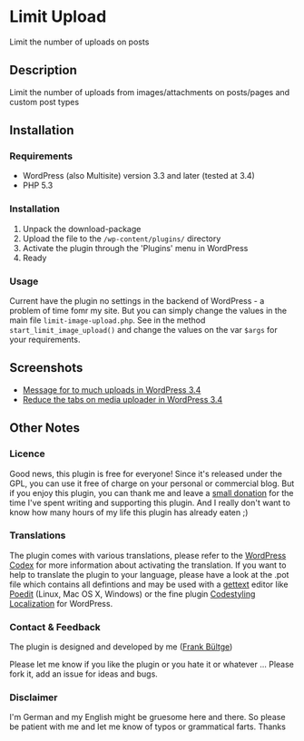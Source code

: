 # Limit Upload
Limit the number of uploads on posts

## Description
Limit the number of uploads from images/attachments on posts/pages and custom post types

## Installation
### Requirements
 * WordPress (also Multisite) version 3.3 and later (tested at 3.4)
 * PHP 5.3

### Installation
1. Unpack the download-package
1. Upload the file to the `/wp-content/plugins/` directory
1. Activate the plugin through the 'Plugins' menu in WordPress
1. Ready

### Usage
Current have the plugin no settings in the backend of WordPress - a problem of time fomr my site.
But you can simply change the values in the main file `limit-image-upload.php`. See in the method `start_limit_image_upload()` and change the values on the var `$args` for your requirements.

## Screenshots
 * [Message for to much uploads in WordPress 3.4](https://github.com/bueltge/Limit-Upload/blob/master/screenshot-1.png)
 * [Reduce the tabs on media uploader in WordPress 3.4](https://github.com/bueltge/Limit-Upload/blob/master/screenshot-2.png)

## Other Notes
### Licence
Good news, this plugin is free for everyone! Since it's released under the GPL, you can use it free of charge on your personal or commercial blog. But if you enjoy this plugin, you can thank me and leave a [small donation](http://bueltge.de/wunschliste/ "Wishliste and Donate") for the time I've spent writing and supporting this plugin. And I really don't want to know how many hours of my life this plugin has already eaten ;)

### Translations
The plugin comes with various translations, please refer to the [WordPress Codex](http://codex.wordpress.org/Installing_WordPress_in_Your_Language "Installing WordPress in Your Language") for more information about activating the translation. If you want to help to translate the plugin to your language, please have a look at the .pot file which contains all defintions and may be used with a [gettext](http://www.gnu.org/software/gettext/) editor like [Poedit](http://www.poedit.net/) (Linux, Mac OS X, Windows) or the fine plugin [Codestyling Localization](http://wordpress.org/extend/plugins/codestyling-localization/) for WordPress.

### Contact & Feedback
The plugin is designed and developed by me ([Frank Bültge](http://bueltge.de))

Please let me know if you like the plugin or you hate it or whatever ... Please fork it, add an issue for ideas and bugs.

### Disclaimer
I'm German and my English might be gruesome here and there. So please be patient with me and let me know of typos or grammatical farts. Thanks
